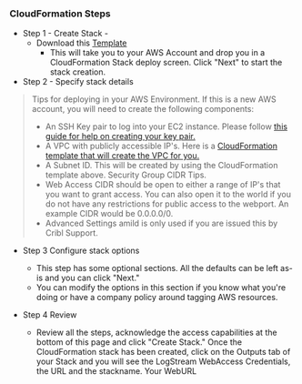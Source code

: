 ### CloudFormation Steps

- Step 1 - Create Stack - 
   - Download this [Template](/templates/cribl-single-template.yaml) 
      - This will take you to your AWS Account and drop you in a CloudFormation Stack deploy screen. Click "Next" to start the stack creation.
- Step 2 - Specify stack details 
> Tips for deploying in your AWS Environment. If this is a new AWS account, you will need to create the following components: 
> - An SSH Key pair to log into your EC2 instance. Please follow [this guide for help on creating your key pair.](https://docs.aws.amazon.com/AWSEC2/latest/UserGuide/ec2-key-pairs.html)
> - A VPC with publicly accessible IP's. Here is a [CloudFormation template that will create the VPC for you.](https://console.aws.amazon.com/cloudformation/home?region=us-east-1#/stacks/quickcreate?templateUrl=https%3A%2F%2Fquick-start-cribl.s3.amazonaws.com%2Fvpc-flow-create.yaml&stackName=cribl-vpc&param_ClassB=0) 
> - A Subnet ID. This will be created by using the CloudFormation template above.
> Security Group CIDR Tips. 
> - Web Access CIDR should be open to either a range of IP's that you want to grant access. You can also open it to the world if you do not have any restrictions for public access to the webport. An example CIDR would be 0.0.0.0/0.
> - Advanced Settings amild is only used if you are issued this by Cribl Support.
   
   - Step 3 Configure stack options
      - This step has some optional sections. All the defaults can be left as-is and you can click "Next." 
      - You can modify the options in this section if you know what you're doing or have a company policy around tagging AWS resources. 

   - Step 4 Review
      - Review all the steps, acknowledge the access capabilities at the bottom of this page and click "Create Stack." 
Once the CloudFormation stack has been created, click on the Outputs tab of your Stack and you will see the LogStream WebAccess Credentials, the URL and the stackname. Your WebURL 